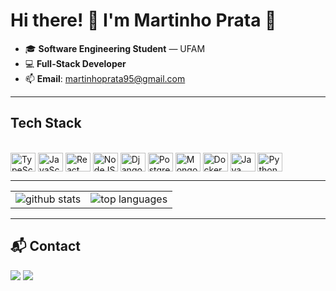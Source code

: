 # Hi there! 👋 I'm Martinho Prata 👾

- 🎓 **Software Engineering Student** — UFAM  
- 💻 **Full-Stack Developer**  
- 📫 **Email**: [martinhoprata95@gmail.com](mailto:martinhoprata95@gmail.com)

---

## Tech Stack

<div style="display: inline_block"><br>
  <img align="center" alt="TypeScript" height="30" width="40" src="https://cdn.jsdelivr.net/gh/devicons/devicon/icons/typescript/typescript-original.svg">
  <img align="center" alt="JavaScript" height="30" width="40" src="https://cdn.jsdelivr.net/gh/devicons/devicon/icons/javascript/javascript-original.svg">
  <img align="center" alt="React" height="30" width="40" src="https://cdn.jsdelivr.net/gh/devicons/devicon/icons/react/react-original.svg">
  <img align="center" alt="NodeJS" height="30" width="40" src="https://cdn.jsdelivr.net/gh/devicons/devicon/icons/nodejs/nodejs-original.svg">
  <img align="center" alt="Django" height="30" width="40" src="https://cdn.jsdelivr.net/gh/devicons/devicon/icons/django/django-plain.svg">
  <img align="center" alt="PostgreSQL" height="30" width="40" src="https://cdn.jsdelivr.net/gh/devicons/devicon/icons/postgresql/postgresql-original.svg">
  <img align="center" alt="MongoDB" height="30" width="40" src="https://cdn.jsdelivr.net/gh/devicons/devicon/icons/mongodb/mongodb-original.svg">
  <img align="center" alt="Docker" height="30" width="40" src="https://cdn.jsdelivr.net/gh/devicons/devicon/icons/docker/docker-original.svg">
  <img align="center" alt="Java" height="30" width="40" src="https://cdn.jsdelivr.net/gh/devicons/devicon/icons/java/java-original.svg">
  <img align="center" alt="Python" height="30" width="40" src="https://cdn.jsdelivr.net/gh/devicons/devicon/icons/python/python-original.svg">
</div>

---

<table>
  <tr>
    <td>
      <img src="https://github-readme-stats.vercel.app/api?username=pratamartin&show_icons=true&theme=tokyonight" alt="github stats"/>
    </td>
    <td>
      <img src="https://github-readme-stats.vercel.app/api/top-langs/?username=pratamartin&layout=compact&theme=tokyonight" alt="top languages"/>
    </td>
  </tr>
</table>

---

## 📬 Contact

<div> 
  <a href = "mailto:martinhoprata95@gmail.com"><img src="https://img.shields.io/badge/-Gmail-333?style=for-the-badge&logo=gmail&logoColor=white" target="_blank"></a>
  <a href="https://www.linkedin.com/in/martinho-prata-b04996252/" target="_blank"><img src="https://img.shields.io/badge/-LinkedIn-0077B5?style=for-the-badge&logo=linkedin&logoColor=white" target="_blank"></a> 
</div>
